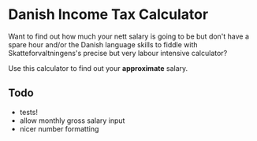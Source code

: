 # Danish Income Tax Calculator

Want to find out how much your nett salary is going to be but don't have a spare hour and/or the Danish language skills to fiddle with Skatteforvaltningens's precise but very labour intensive calculator?

Use this calculator to find out your **approximate** salary.

## Todo

- tests!
- allow monthly gross salary input
- nicer number formatting
